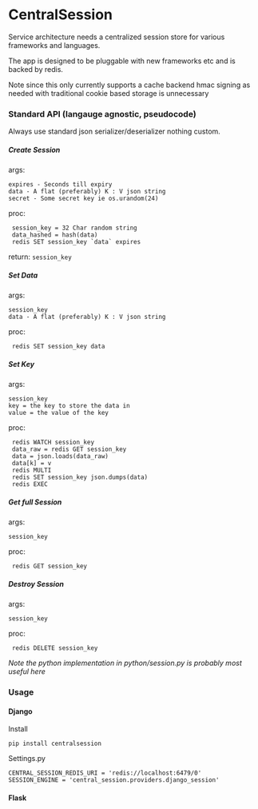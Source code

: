 CentralSession
==============

Service architecture needs a centralized session store for various frameworks and languages.

The app is designed to be pluggable with new frameworks etc and is backed by redis.

Note since this only currently supports a cache backend hmac signing as needed with traditional cookie based storage is unnecessary


### Standard API (langauge agnostic, pseudocode) ###

Always use standard json serializer/deserializer nothing custom.

##### Create Session ######

args:

    expires - Seconds till expiry
    data - A flat (preferably) K : V json string
    secret - Some secret key ie os.urandom(24)

proc:

     session_key = 32 Char random string
     data_hashed = hash(data)
     redis SET session_key `data` expires

return: `session_key`

##### Set Data ######

args:

    session_key
    data - A flat (preferably) K : V json string

proc:

     redis SET session_key data


##### Set Key ######

args:

    session_key
    key = the key to store the data in
    value = the value of the key

proc:

     redis WATCH session_key
     data_raw = redis GET session_key
     data = json.loads(data_raw)
     data[k] = v
     redis MULTI
     redis SET session_key json.dumps(data)
     redis EXEC

##### Get full Session ######

args:

    session_key

proc:

     redis GET session_key


##### Destroy Session ######


args:

    session_key

proc:

     redis DELETE session_key


*Note the python implementation in python/session.py is probably most useful here*


### Usage ###

#### Django ####

Install

    pip install centralsession


Settings.py

    CENTRAL_SESSION_REDIS_URI = 'redis://localhost:6479/0'
    SESSION_ENGINE = 'central_session.providers.django_session'


#### Flask ####

